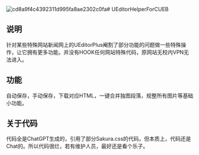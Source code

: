 ![cd8a9f4c4392311d995fa8ae2302c0fa](https://github.com/PaienNate/UEditorHelperForCUEB/assets/68044286/5adb7db5-2814-4841-9a25-ea77d098a6cc)# UEditorHelperForCUEB
## 说明
针对某些特殊网站新闻网上的UEditorPlus阉割了部分功能的问题做一些特殊操作，让它拥有更多功能。并没有HOOK任何网站特殊代码，原网站无校内VPN无法进入。
## 功能
自动保存，手动保存，下载对应HTML，一键合并独图段落，规整所有图片等基础小功能。
## 关于代码
代码全是ChatGPT生成的，引用了部分Sakura.css的代码，但本质上，代码还是Chat的。所以代码很烂，若有维护人员，最好还是看个乐子。
